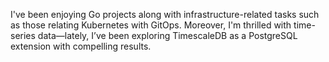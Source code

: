 I've been enjoying Go projects along with infrastructure-related tasks such as those relating Kubernetes with GitOps. Moreover, I'm thrilled with time-series data—lately, I’ve been exploring TimescaleDB as a PostgreSQL extension with compelling results.
